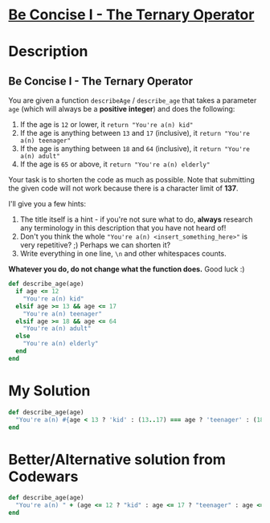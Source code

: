 # [Be Concise I - The Ternary Operator](https://www.codewars.com/kata/56f3f6a82010832b02000f38)

# Description
## Be Concise I - The Ternary Operator
You are given a function `describeAge` / `describe_age` that takes a parameter `age` (which will always be a 
**positive integer**) and does the following:

1. If the age is `12` or lower, it `return "You're a(n) kid"`
2. If the age is anything between `13` and `17` (inclusive), it `return "You're a(n) teenager"`
3. If the age is anything between `18` and `64` (inclusive), it `return "You're a(n) adult"`
4. If the age is `65` or above, it `return "You're a(n) elderly"`

Your task is to shorten the code as much as possible. Note that submitting the given code will not work because there is
a character limit of **137**.

I'll give you a few hints:

1. The title itself is a hint - if you're not sure what to do, **always** research any terminology in this description 
that you have not heard of!
2. Don't you think the whole `"You're a(n) <insert_something_here>"` is very repetitive? ;) Perhaps we can shorten it?
3. Write everything in one line, `\n` and other whitespaces counts.

**Whatever you do, do not change what the function does.** Good luck :)

```ruby
def describe_age(age)
  if age <= 12
    "You're a(n) kid"
  elsif age >= 13 && age <= 17
    "You're a(n) teenager"
  elsif age >= 18 && age <= 64
    "You're a(n) adult"
  else
    "You're a(n) elderly"
  end
end
```

# My Solution
```ruby
def describe_age(age)
  "You're a(n) #{age < 13 ? 'kid' : (13..17) === age ? 'teenager' : (18..64) === age ? 'adult' : 'elderly'}"
end
```

# Better/Alternative solution from Codewars
```ruby
def describe_age(age)
  "You're a(n) " + (age <= 12 ? "kid" : age <= 17 ? "teenager" : age <= 64 ? "adult" : "elderly")
end
```
